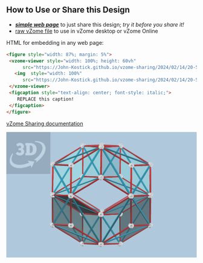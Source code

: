 
## How to Use or Share this Design

 - [***simple web page***](<https://John-Kostick.github.io/vzome-sharing/2024/02/14/20-55-34-Study/>) to just share this design; *try it before you share it!*
 - [raw vZome file](<https://raw.githubusercontent.com/John-Kostick/vzome-sharing/main/2024/02/14/20-55-34-Study/Study.vZome>) to use in vZome desktop or vZome Online
 
 HTML for embedding in any web page:
 ```html
<figure style="width: 87%; margin: 5%">
  <vzome-viewer style="width: 100%; height: 60vh"
       src="https://John-Kostick.github.io/vzome-sharing/2024/02/14/20-55-34-Study/Study.vZome" >
    <img  style="width: 100%"
       src="https://John-Kostick.github.io/vzome-sharing/2024/02/14/20-55-34-Study/Study.png" >
  </vzome-viewer>
  <figcaption style="text-align: center; font-style: italic;">
     REPLACE this caption!
  </figcaption>
</figure>
 ```

[vZome Sharing documentation](https://vzome.github.io/vzome/sharing.html#how-it-works)

![Image](<Study.png>)

